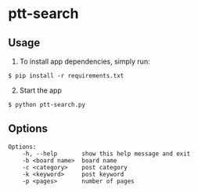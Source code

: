 # ptt-search

## Usage

1. To install app dependencies, simply run:

```
$ pip install -r requirements.txt
```

2. Start the app

```
$ python ptt-search.py
```

## Options

```
Options:
    -h, --help       show this help message and exit
    -b <board name>  board name
    -c <category>    post category
    -k <keyword>     post keyword
    -p <pages>       number of pages
```
